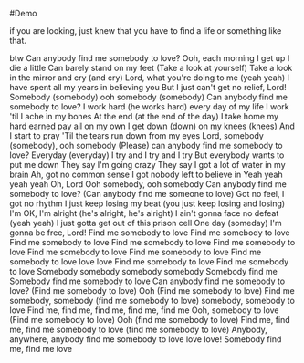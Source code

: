 #Demo

if you are looking, just knew that you have to find a life or something like that. 

btw
Can anybody find me somebody to love?
Ooh, each morning I get up I die a little
Can barely stand on my feet
(Take a look at yourself) Take a look in the mirror and cry (and cry)
Lord, what you're doing to me (yeah yeah)
I have spent all my years in believing you
But I just can't get no relief, Lord!
Somebody (somebody) ooh somebody (somebody)
Can anybody find me somebody to love?
I work hard (he works hard) every day of my life
I work 'til I ache in my bones
At the end (at the end of the day)
I take home my hard earned pay all on my own
I get down (down) on my knees (knees)
And I start to pray
'Til the tears run down from my eyes
Lord, somebody (somebody), ooh somebody
(Please) can anybody find me somebody to love?
Everyday (everyday) I try and I try and I try
But everybody wants to put me down
They say I'm going crazy
They say I got a lot of water in my brain
Ah, got no common sense
I got nobody left to believe in
Yeah yeah yeah yeah
Oh, Lord
Ooh somebody, ooh somebody
Can anybody find me somebody to love?
(Can anybody find me someone to love)
Got no feel, I got no rhythm
I just keep losing my beat (you just keep losing and losing)
I'm OK, I'm alright (he's alright, he's alright)
I ain't gonna face no defeat (yeah yeah)
I just gotta get out of this prison cell
One day (someday) I'm gonna be free, Lord!
Find me somebody to love
Find me somebody to love
Find me somebody to love
Find me somebody to love
Find me somebody to love
Find me somebody to love
Find me somebody to love
Find me somebody to love love love
Find me somebody to love
Find me somebody to love
Somebody somebody somebody somebody
Somebody find me
Somebody find me somebody to love
Can anybody find me somebody to love?
(Find me somebody to love)
Ooh
(Find me somebody to love)
Find me somebody, somebody (find me somebody to love) somebody, somebody to love
Find me, find me, find me, find me, find me
Ooh, somebody to love (Find me somebody to love)
Ooh (find me somebody to love)
Find me, find me, find me somebody to love (find me somebody to love)
Anybody, anywhere, anybody find me somebody to love love love!
Somebody find me, find me love
